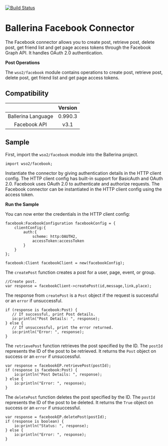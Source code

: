 [![Build Status](https://travis-ci.org/wso2-ballerina/module-facebook.svg?branch=master)](https://travis-ci.org/wso2-ballerina/module-facebook)

# Ballerina Facebook Connector

The Facebook connector allows you to create post, retrieve post, delete post, get friend list and get page access tokens through the Facebook Graph API. It handles OAuth 2.0 authentication.

**Post Operations**

The `wso2/facebook` module contains operations to create post, retrieve post, delete post, get friend list and get page access tokens.

## Compatibility

|                                 |       Version                  |
|  :---------------------------:  |  :---------------------------: |
|  Ballerina Language             |   0.990.3                      |
|  Facebook API                   |   v3.1                        |

## Sample

First, import the `wso2/facebook` module into the Ballerina project.

```ballerina
import wso2/facebook;
```

Instantiate the connector by giving authentication details in the HTTP client config. The HTTP client config has built-in support for BasicAuth and OAuth 2.0. Facebook uses OAuth 2.0 to authenticate and authorize requests. The Facebook connector can be instantiated in the HTTP client config using the access token.


**Run the Sample**

You can now enter the credentials in the HTTP client config:
```ballerina
facebook:FacebookConfiguration facebookConfig = {
    clientConfig:{
        auth:{
            scheme: http:OAUTH2,
            accessToken:accessToken
        }
    }
};

facebook:Client facebookClient = new(facebookConfig);

```

The `createPost` function creates a post for a user, page, event, or group.
```ballerina
//Create post.
var response = facebookClient->createPost(id,message,link,place);
```

The response from `createPost` is a `Post` object if the request is successful or an `error` if unsuccessful.
```ballerina
if (response is facebook:Post) {
   // If successful, print Post details.
   io:println("Post Details: ", response);
} else {
   // If unsuccessful, print the error returned.
   io:println("Error: ", response);
}
```

The `retrievePost` function retrieves the post specified by the ID. The `postId` represents the ID of the post to be retrieved. It returns the `Post` object on success or an `error` if unsuccessful.
```ballerina
var response = facebookEP.retrievePost(postId);
if (response is facebook:Post) {
    io:println("Post Details: ", response);
} else {
    io:println("Error: ", response);
}
```

The `deletePost` function deletes the post specified by the ID. The `postId` represents the ID of the post to be deleted. It returns the `True` object on success or an `error` if unsuccessful.
```ballerina
var response = facebookEP.deletePost(postId);
if (response is boolean) {
    io:println("Status: ", response);
} else {
    io:println("Error: ", response);
}
```
